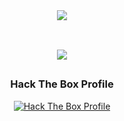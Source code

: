 <div align="justify">



<!-- Profile -->
<!-- <p align="left"><strong><samp>「</samp></strong></p> -->
<div align='center'>
<image src='https://github.com/w0rkm4n/w0rkm4n/blob/main/media/pixel-jeff-matrix-s.gif' >
</div>
<br>
  <p align="center">
    <samp>
      <br>
        <image src="https://readme-typing-svg.herokuapp.com?font=Iosevka&size=18&color=CD0404&center=true&width=520&height=45&lines=H3ll0+1'm+w0rkm4n">
    </samp>
  </p>
<!-- <p align="right"><strong><samp>」</samp></strong></p> -->

<!-- <details>
<summary><samp><b>See More</b></samp></summary> -->

<h2></h2>

<!-- Others -->
<div align="center">
<h3>Hack The Box Profile</h3>
  <a title="Hack The Box Profile" href="https://app.hackthebox.com/profile/1359890">
<img src="https://www.hackthebox.com/badge/image/1359890" alt="Hack The Box Profile"></a>
</div>


<!-- Github Stats -->
<!--<div align="center">
  <table>
    <tr>
      <td><a href="#--------"><img height="137px" align="center" alt="GitHub Stats" src="https://github-readme-stats.vercel.app/api?username=w0rkm4n&count_private=true&show_icons=true&include_all_commits=true&line_height=21&hide_border=true&theme=dark"/></a></td>
      <td><a href="#--------"><img height="137px" align="center" alt="Top Language" src="https://github-readme-stats.vercel.app/api/top-langs/?username=w0rkm4n&layout=compact&line_height=21&hide_border=true&theme=dark"/></a></td>
    </tr>
  </table>
</div>-->

</details>
</div>

